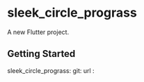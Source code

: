 # sleek_circle_prograss

A new Flutter project.

## Getting Started
sleek_circle_prograss:
  git:
    url : 
  
  
